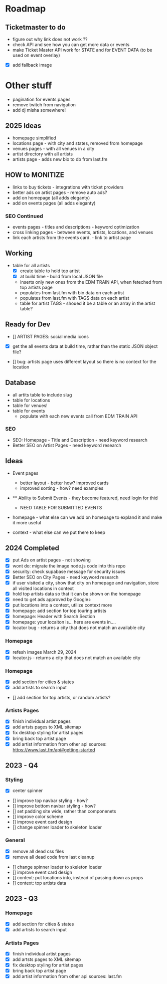 # Roadmap

## Ticketmaster to do

- figure out why link does not work ??
- check API and see how you can get more data or events
- make Ticket Master API work for STATE and for EVENT DATA (to be used on event overlay)
- [x] add fallback image

# Other stuff

- pagination for events pages
- remove twitch from navigation
- add dj misha somewhere!

## 2025 Ideas

- homepage simplified
- locations page - with city and states, removed from homepage
- venues pages - with all venues in a city
- artist directory with all artists
- artists page - adds new bio to db from last.fm

## HOW to MONITIZE

- links to buy tickets - integrations with ticket providers
- better ads on artist pages - remove auto ads?
- add on homepage (all adds eleganty)
- add on events pages (all adds eleganty)

### SEO Continued

- events pages - titles and descriptions - keyword optimization
- cross linking pages - between events, artists, locations, and venues
- link each artists from the events card. - link to artist page

## Working

- table for all artists
  - [x] create table to hold top aritst
  - [x] at build time - build from local JSON file
  - inserts only new ones from the EDM TRAIN API, when feteched from top artists page
  - populates from last.fm with bio data on each artist
  - populates from last.fm with TAGS data on each artist
  - table for artist TAGS - shoued it be a table or an array in the artist table?

## Ready for Dev

- [] ARTIST PAGES: social media icons

- [x] get the all events data at build time, rathar than the static JSON object file?

- [] bug: artists page uses different layout so there is no context for the location

## Database

- all artits table to include slug
- table for locations
- table for venues!
- table for events
  - populate with each new events call from EDM TRAIN API

### SEO

- SEO: Homepage - Title and Description - need keyword research
- Better SEO on Artist Pages - need keyword research

## Ideas

- Event pages

  - better layout - better how? improved cards
  - improved sorting - how? need examples

- \*\* Ability to Submit Events - they become featured, need login for thid

  - NEED TABLE FOR SUBMITTED EVENTS

- homepage - what else can we add on homepage to expland it and make it more useful

- context - what else can we put there to keep

## 2024 Completed

- [x] put Ads on artist pages - not showing
- [x] wont do: migrate the image node.js code into this repo
- [x] security: check supabase message for security issues
- [x] Better SEO on City Pages - need keyword research
- [x] if user visited a city, show that city on homepage and navigation, store all visited locations in context
- [x] hold top artists data so that it can be shown on the homepage
- [x] need to get ads approved by Google÷
- [x] put locations into a context, utilize context more
- [x] homepage: add section for top touring artists
- [x] homepage: Header with Search Section
- [x] homepage: your locaiton is... here are events in....
- [x] locator bug - returns a city that does not match an available city

### Homepage

- [x] refesh images March 29, 2024
- [x] locator.js - returns a city that does not match an available city

### Homepage

- [x] add section for cities & states
- [x] add artists to search input
- [] add section for top artists, or random artists?

### Artists Pages

- [x] finish individual artist pages
- [x] add artsts pages to XML sitemap
- [x] fix desktop styling for artist pages
- [x] bring back top artist page
- [x] add artist information from other api sources: https://www.last.fm/api#getting-started

## 2023 - Q4

### Styling

- [x] center spinner
- [] improve top navbar styling - how?
- [] improve bottom navbar styling - how?
- [] set padding site wide, rather than componenets
- [] improve color scheme
- [] improve event card design
- [] change spinner loader to skeleton loader

### General

- [x] remove all dead css files
- [x] remove all dead code from last cleanup
- [] change spinner loader to skeleton loader
- [] improve event card design
- [] context: put locations into, instead of passing down as props
- [] context: top artists data

## 2023 - Q3

### Homepage

- [x] add section for cities & states
- [x] add artists to search input

### Artists Pages

- [x] finish individual artist pages
- [x] add artsts pages to XML sitemap
- [x] fix desktop styling for artist pages
- [x] bring back top artist page
- [x] add artist information from other api sources: last.fm
